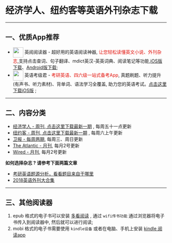 # 经济学人、纽约客等英语外刊杂志下载
---------------------

## 一、优质App推荐

* <img align="center" src="https://ereader.link/images/ereader.png" width="32px" /> 英阅阅读器 - 超好用的英语阅读神器, <font color="#e3120b">让您轻松读懂英文小说、外刊杂志</font>,支持点击查词、句子翻译、mdict英汉-英英词典、阅读笔记等功能,[iOS版下载](https://apps.apple.com/cn/app/ereader-%E8%8B%B1%E9%98%85%E9%98%85%E8%AF%BB%E5%99%A8/id1558805880)、[Android版下载](https://www.coolapk.com/apk/283424);
* <img align="center" src="https://img-blog.csdnimg.cn/909634eacf664a8f8f5fc41ec648bb1c.png" width="32px" /> 英语考级君 - <font color="#e3120b">考研英语、四六级一站式备考App</font>, 真题刷题、听力提升(有声书、听力素材)、背单词、语法学习全覆盖, 助力您的英语考试。[点击这里下载iOS版](https://apps.apple.com/id/app/%E8%8B%B1%E8%AF%AD%E8%80%83%E7%BA%A7%E5%90%9B-%E8%8B%B1%E8%AF%AD%E8%80%83%E8%AF%95%E5%A4%87%E8%80%83-%E6%82%A8%E7%9A%84%E8%8B%B1%E8%AF%AD%E7%9C%9F%E9%A2%98%E4%BC%B4%E4%BE%A3/id1585354395) ;

---------------------

## 二、内容分类

* [经济学人 - 周刊, 点击这里下载最新一期](01_economist/te_2022.08.06) , 每周五十一点更新
* [纽约客 - 周刊, 点击这里下载最新一期](02_new_yorker/2022.08.08) , 每周六上午更新
* [卫报 - 每周两期](09_guardian/), 每周三、周日更新
* [The Atlantic - 月刊](04_atlantic), 每月2号更新
* [Wired - 月刊](05_wired), 每月2号更新

**如何选择杂志 ? 请参考下面两篇文章**

* [考研英语题源分析，看看题目来自于哪里](https://zhuanlan.zhihu.com/p/25051680)
* [2018英语外刊大合集](https://zhuanlan.zhihu.com/p/54181221)


-------------------------------------
## 三、其他阅读器

1. epub 格式的电子书可以安装 [多看阅读](https://www.duokan.com/product) ,  通过 `wifi传书功能` 通过浏览器将电子书传入到阅读器中, 然后就可以进行阅读;
2. mobi 格式的电子书需要使用 `kindle设备` 或者在电脑、手机上安装 [kindle 阅读app](https://www.amazon.cn/kindle-dbs/fd/kcp/ref=sv_kinc_0)
